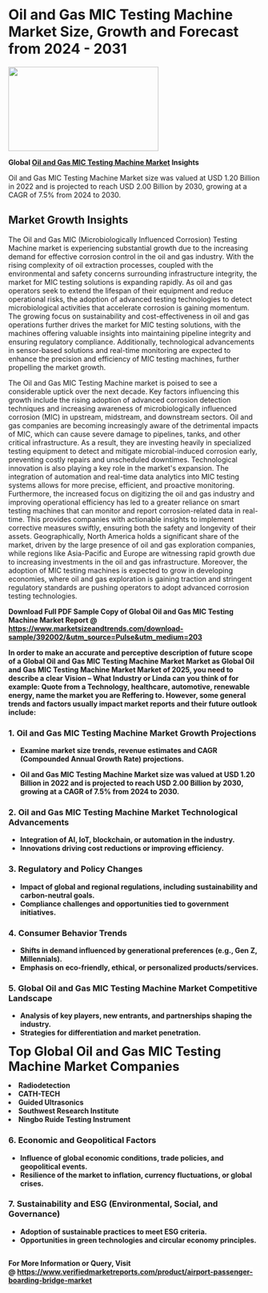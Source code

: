 <H1>Oil and Gas MIC Testing Machine Market Size, Growth and Forecast from 2024 - 2031</H1><img class="aligncenter size-medium wp-image-584254" src="https://thirdeyenews.in/wp-content/uploads/2024/09/Global-Market-Research-300x168.jpeg" alt="" width="300" height="168" /><p><strong>Global&nbsp;<a href="https://www.marketsizeandtrends.com/download-sample/392002/&amp;utm_source=Pulse&amp;utm_medium=203">Oil and Gas MIC Testing Machine Market</a> Insights</strong></p><p>Oil and Gas MIC Testing Machine Market size was valued at USD 1.20 Billion in 2022 and is projected to reach USD 2.00 Billion by 2030, growing at a CAGR of 7.5% from 2024 to 2030.</p><p><h2>Market Growth Insights</h2> <p>The Oil and Gas MIC (Microbiologically Influenced Corrosion) Testing Machine market is experiencing substantial growth due to the increasing demand for effective corrosion control in the oil and gas industry. With the rising complexity of oil extraction processes, coupled with the environmental and safety concerns surrounding infrastructure integrity, the market for MIC testing solutions is expanding rapidly. As oil and gas operators seek to extend the lifespan of their equipment and reduce operational risks, the adoption of advanced testing technologies to detect microbiological activities that accelerate corrosion is gaining momentum. The growing focus on sustainability and cost-effectiveness in oil and gas operations further drives the market for MIC testing solutions, with the machines offering valuable insights into maintaining pipeline integrity and ensuring regulatory compliance. Additionally, technological advancements in sensor-based solutions and real-time monitoring are expected to enhance the precision and efficiency of MIC testing machines, further propelling the market growth. <strong></strong></p> <p>The Oil and Gas MIC Testing Machine market is poised to see a considerable uptick over the next decade. Key factors influencing this growth include the rising adoption of advanced corrosion detection techniques and increasing awareness of microbiologically influenced corrosion (MIC) in upstream, midstream, and downstream sectors. Oil and gas companies are becoming increasingly aware of the detrimental impacts of MIC, which can cause severe damage to pipelines, tanks, and other critical infrastructure. As a result, they are investing heavily in specialized testing equipment to detect and mitigate microbial-induced corrosion early, preventing costly repairs and unscheduled downtimes. Technological innovation is also playing a key role in the market's expansion. The integration of automation and real-time data analytics into MIC testing systems allows for more precise, efficient, and proactive monitoring. Furthermore, the increased focus on digitizing the oil and gas industry and improving operational efficiency has led to a greater reliance on smart testing machines that can monitor and report corrosion-related data in real-time. This provides companies with actionable insights to implement corrective measures swiftly, ensuring both the safety and longevity of their assets. Geographically, North America holds a significant share of the market, driven by the large presence of oil and gas exploration companies, while regions like Asia-Pacific and Europe are witnessing rapid growth due to increasing investments in the oil and gas infrastructure. Moreover, the adoption of MIC testing machines is expected to grow in developing economies, where oil and gas exploration is gaining traction and stringent regulatory standards are pushing operators to adopt advanced corrosion testing technologies. <strong></p><p><span class=""><strong>Download Full PDF Sample Copy of Global Oil and Gas MIC Testing Machine Market Report</strong> @ <a href="https://www.marketsizeandtrends.com/download-sample/392002/&amp;utm_source=Pulse&amp;utm_medium=203" target="_blank">https://www.marketsizeandtrends.com/download-sample/392002/&amp;utm_source=Pulse&amp;utm_medium=203</a></span></p><p>In order to make an accurate and perceptive description of future scope of a Global&nbsp;Oil and Gas MIC Testing Machine Market Market as Global&nbsp;Oil and Gas MIC Testing Machine Market Market of 2025, you need to describe a clear Vision &ndash; What Industry or Linda can you think of for example: Quote from a Technology, healthcare, automotive, renewable energy, name the market you are Reffering to. However, some general trends and factors usually impact market reports and their future outlook include:</p><h3>1.&nbsp;<strong>Oil and Gas MIC Testing Machine Market Growth Projections</strong></h3><ul><li>Examine market size trends, revenue estimates and CAGR (Compounded Annual Growth Rate) projections.</li><li><p>Oil and Gas MIC Testing Machine Market size was valued at USD 1.20 Billion in 2022 and is projected to reach USD 2.00 Billion by 2030, growing at a CAGR of 7.5% from 2024 to 2030.</p></li></ul><h3>2.&nbsp;<strong>Oil and Gas MIC Testing Machine Market Technological Advancements</strong></h3><ul><li>Integration of AI, IoT, blockchain, or automation in the industry.</li><li>Innovations driving cost reductions or improving efficiency.</li></ul><h3>3.&nbsp;<strong>Regulatory and Policy Changes</strong></h3><ul><li>Impact of global and regional regulations, including sustainability and carbon-neutral goals.</li><li>Compliance challenges and opportunities tied to government initiatives.</li></ul><h3>4.&nbsp;<strong>Consumer Behavior Trends</strong></h3><ul><li>Shifts in demand influenced by generational preferences (e.g., Gen Z, Millennials).</li><li>Emphasis on eco-friendly, ethical, or personalized products/services.</li></ul><h3>5.&nbsp;<strong>Global Oil and Gas MIC Testing Machine Market Competitive Landscape</strong></h3><ul><li>Analysis of key players, new entrants, and partnerships shaping the industry.</li><li>Strategies for differentiation and market penetration.</li></ul><p data-pm-slice="1 1 []"><span style="color: inherit; font-family: inherit; font-size: 25px;">Top Global Oil and Gas MIC Testing Machine Market Companies</span></p><div class="" data-test-id=""><p><li>Radiodetection</li><li> CATH-TECH</li><li> Guided Ultrasonics</li><li> Southwest Research Institute</li><li> Ningbo Ruide Testing Instrument</li></p></div><h3>6.&nbsp;<strong>Economic and Geopolitical Factors</strong></h3><ul><li>Influence of global economic conditions, trade policies, and geopolitical events.</li><li>Resilience of the market to inflation, currency fluctuations, or global crises.</li></ul><h3>7.&nbsp;<strong>Sustainability and ESG (Environmental, Social, and Governance)</strong></h3><ul><li>Adoption of sustainable practices to meet ESG criteria.</li><li>Opportunities in green technologies and circular economy principles.</li></ul><h2><strong style="font-size: 14px;">For More Information or Query, Visit @&nbsp;</strong><a style="background-color: #ffffff; font-size: 14px;" href="https://www.marketsizeandtrends.com/report/oil-and-gas-mic-testing-machine-market/" target="_blank">https://www.verifiedmarketreports.com/product/airport-passenger-boarding-bridge-market</a></h2>
